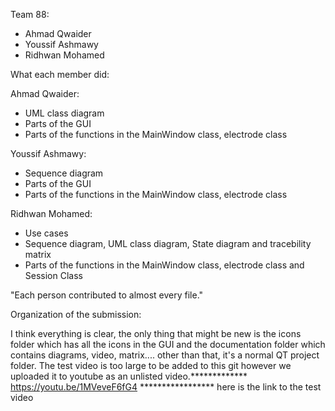 Team 88:
- Ahmad Qwaider
- Youssif Ashmawy
- Ridhwan Mohamed


What each member did:

Ahmad Qwaider:
- UML class diagram
- Parts of the GUI
- Parts of the functions in the MainWindow class, electrode class

Youssif Ashmawy:
- Sequence diagram
- Parts of the GUI
- Parts of the functions in the MainWindow class, electrode class

Ridhwan Mohamed:
- Use cases
- Sequence diagram, UML class diagram, State diagram and tracebility matrix
- Parts of the functions in the MainWindow class, electrode class and Session Class


"Each person contributed to almost every file."

Organization of the submission:

I think everything is clear, the only thing that might be new is the icons folder which has all the icons in the GUI and the documentation folder which contains diagrams, video, matrix....  other than that, it's a normal QT project folder.
The test video is too large to be added to this git however we uploaded it to youtube as an unlisted video.************* https://youtu.be/1MVeveF6fG4 ***************** here is the link to the test video

